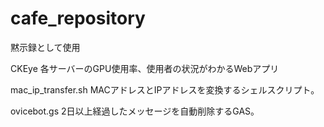 # cafe_repository
黙示録として使用

CKEye
  各サーバーのGPU使用率、使用者の状況がわかるWebアプリ
  
mac_ip_transfer.sh
  MACアドレスとIPアドレスを変換するシェルスクリプト。
  
ovicebot.gs
  2日以上経過したメッセージを自動削除するGAS。
